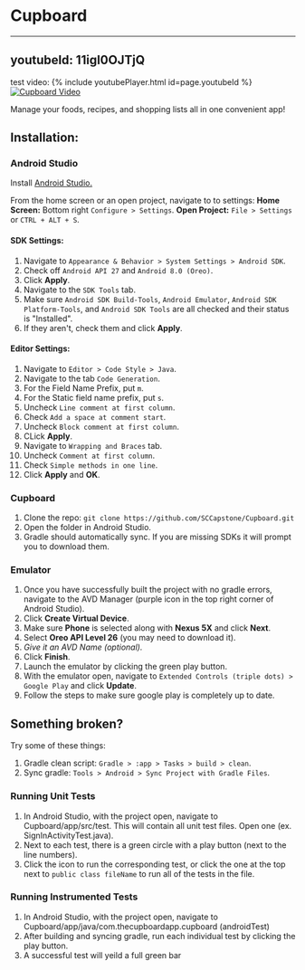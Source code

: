 # Cupboard
---
youtubeId: 11igI0OJTjQ
---

test video:
{% include youtubePlayer.html id=page.youtubeId %}
[![Cupboard Video](_includes/TheGoodBoy.JPG)](https://www.youtube.com/watch?v=11igI0OJTjQ "Cupboard video - Click to Watch!")

Manage your foods, recipes, and shopping lists all in one convenient app!

## Installation:

### Android Studio
Install [Android Studio.](https://developer.android.com/studio/index.html)

From the home screen or an open project, navigate to to settings:
**Home Screen:** Bottom right `Configure > Settings`.
**Open Project:** `File > Settings` or `CTRL + ALT + S`.

#### SDK Settings:
1. Navigate to `Appearance & Behavior > System Settings > Android SDK`.
2. Check off `Android API 27` and `Android 8.0 (Oreo)`.
3. Click **Apply**.
4. Navigate to the `SDK Tools` tab.
5. Make sure `Android SDK Build-Tools`, `Android Emulator`, `Android SDK Platform-Tools`, and `Android SDK Tools` are all checked and their status is "Installed".
6. If they aren't, check them and click **Apply**.

#### Editor Settings:
1. Navigate to `Editor > Code Style > Java`.
2. Navigate to the tab `Code Generation`.
3. For the Field Name Prefix, put `m`.
4. For the Static field name prefix, put `s`.
5. Uncheck `Line comment at first column`.
6. Check `Add a space at comment start`.
7. Uncheck `Block comment at first column`.
8. CLick **Apply**.
9. Navigate to `Wrapping and Braces` tab.
10. Uncheck `Comment at first column`.
11. Check `Simple methods in one line`.
12. Click **Apply** and **OK**.

### Cupboard
1. Clone the repo: `git clone https://github.com/SCCapstone/Cupboard.git`
2. Open the folder in Android Studio.
3. Gradle should automatically sync. If you are missing SDKs it will prompt you to download them.

### Emulator
1. Once you have successfully built the project with no gradle errors, navigate to the AVD Manager (purple icon in the top right corner of Android Studio).
2. Click **Create Virtual Device**.
3. Make sure **Phone** is selected along with **Nexus 5X** and click **Next**.
4. Select **Oreo API Level 26** (you may need to download it).
5. *Give it an AVD Name (optional).*
6. Click **Finish**.
7. Launch the emulator by clicking the green play button.
8. With the emulator open, navigate to `Extended Controls (triple dots) > Google Play` and click **Update**.
9. Follow the steps to make sure google play is completely up to date.

## Something broken?
Try some of these things:
1. Gradle clean script: `Gradle > :app > Tasks > build > clean`.
2. Sync gradle: `Tools > Android > Sync Project with Gradle Files`.

### Running Unit Tests
1. In Android Studio, with the project open, navigate to Cupboard/app/src/test. This will contain all unit test files. Open one (ex. SignInActivityTest.java).
2. Next to each test, there is a green circle with a play button (next to the line numbers).
3. Click the icon to run the corresponding test, or click the one at the top next to `public class fileName` to run all of the tests in the file.

### Running Instrumented Tests
1. In Android Studio, with the project open, navigate to Cupboard/app/java/com.thecupboardapp.cupboard (androidTest)
2. After building and syncing gradle, run each individual test by clicking the play button.
3. A successful test will yeild a full green bar
